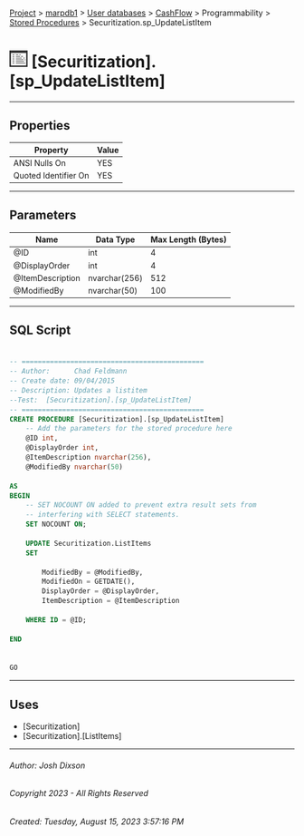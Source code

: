 #### 

[Project](../../../../../index.md) > [marpdb1](../../../../index.md) > [User databases](../../../index.md) > [CashFlow](../../index.md) > Programmability > [Stored Procedures](Stored_Procedures.md) > Securitization.sp_UpdateListItem

# ![Stored Procedures](../../../../../Images/StoredProcedure32.png) [Securitization].[sp_UpdateListItem]

---

## <a name="#properties"></a>Properties

| Property | Value |
|---|---|
| ANSI Nulls On | YES |
| Quoted Identifier On | YES |


---

## <a name="#parameters"></a>Parameters

| Name | Data Type | Max Length (Bytes) |
|---|---|---|
| @ID | int | 4 |
| @DisplayOrder | int | 4 |
| @ItemDescription | nvarchar(256) | 512 |
| @ModifiedBy | nvarchar(50) | 100 |


---

## <a name="#sqlscript"></a>SQL Script

```sql

-- =============================================
-- Author:		Chad Feldmann
-- Create date: 09/04/2015
-- Description:	Updates a listitem
--Test:  [Securitization].[sp_UpdateListItem] 
-- =============================================
CREATE PROCEDURE [Securitization].[sp_UpdateListItem]
	-- Add the parameters for the stored procedure here
	@ID int,
	@DisplayOrder int,
	@ItemDescription nvarchar(256),
	@ModifiedBy nvarchar(50)

AS
BEGIN
	-- SET NOCOUNT ON added to prevent extra result sets from
	-- interfering with SELECT statements.
	SET NOCOUNT ON;

	UPDATE Securitization.ListItems
	SET 
		
		ModifiedBy = @ModifiedBy,
		ModifiedOn = GETDATE(),
		DisplayOrder = @DisplayOrder,
		ItemDescription = @ItemDescription
	
	WHERE ID = @ID;

END


GO

```


---

## <a name="#uses"></a>Uses

* [Securitization]
* [Securitization].[ListItems]


---

###### Author:  Josh Dixson

###### Copyright 2023 - All Rights Reserved

###### Created: Tuesday, August 15, 2023 3:57:16 PM

